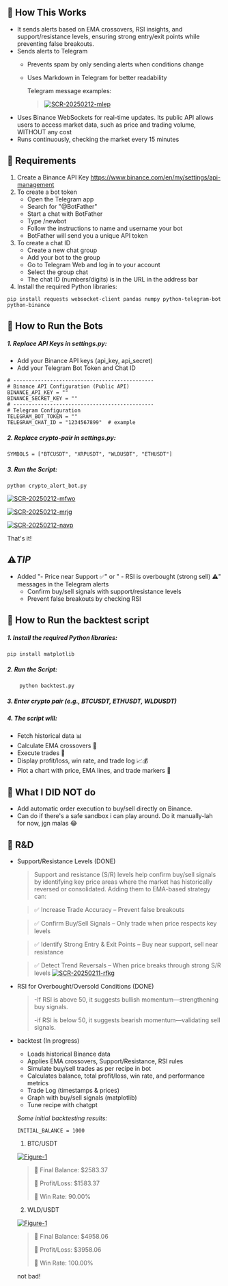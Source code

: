 
## 📌 How This Works

- It sends alerts based on EMA crossovers, RSI insights, and support/resistance levels, 
ensuring strong entry/exit points while preventing false breakouts.
-   Sends alerts to Telegram
    - Prevents spam by only sending alerts when conditions change  
    - Uses Markdown in Telegram for better readability

      Telegram message examples:
      ><a href="https://ibb.co/YFT9QX77"><img src="https://i.ibb.co/sdJSRCvv/SCR-20250212-mlep.png" alt="SCR-20250212-mlep" border="0"></a>
-   Uses Binance WebSockets for real-time updates. Its public API allows users to access market data, such as price and trading volume, WITHOUT any cost
-   Runs continuously, checking the market every 15 minutes 

## 📌 Requirements

1.	Create a Binance API Key https://www.binance.com/en/my/settings/api-management
2.  To create a bot token 
    - Open the Telegram app
    - Search for "@BotFather"
    - Start a chat with BotFather
    - Type /newbot
    - Follow the instructions to name and username your bot
    - BotFather will send you a unique API token
3. To create a chat ID 
    - Create a new chat group
    - Add your bot to the group
    - Go to Telegram Web and log in to your account
    - Select the group chat
    - The chat ID (numbers/digits) is in the URL in the address bar
4. Install the required Python libraries:
```
pip install requests websocket-client pandas numpy python-telegram-bot python-binance
```


## 📌 How to Run the Bots

##### 1. Replace API Keys in settings.py:

- 	Add your Binance API keys (api_key, api_secret)
- 	Add your Telegram Bot Token and Chat ID
```
# ----------------------------------------------
# Binance API Configuration (Public API)
BINANCE_API_KEY = ""  
BINANCE_SECRET_KEY = ""
# ----------------------------------------------
# Telegram Configuration
TELEGRAM_BOT_TOKEN = ""
TELEGRAM_CHAT_ID = "1234567899"  # example
```
##### 2. Replace crypto-pair in settings.py:
```
SYMBOLS = ["BTCUSDT", "XRPUSDT", "WLDUSDT", "ETHUSDT"]
```

##### 3. Run the Script:
```
python crypto_alert_bot.py
```
<a href="https://ibb.co/96qHnMM"><img src="https://i.ibb.co/Dh7f4qq/SCR-20250212-mfwo.png" alt="SCR-20250212-mfwo" border="0"></a>

<a href="https://ibb.co/Tx4JhjZM"><img src="https://i.ibb.co/wFS86GTh/SCR-20250212-mrjg.png" alt="SCR-20250212-mrjg" border="0"></a>

<a href="https://ibb.co/GfTGf5hG"><img src="https://i.ibb.co/BHNvHC1v/SCR-20250212-navp.png" alt="SCR-20250212-navp" border="0"></a>

That's it!

## ⚠️*TIP* ##
- Added "- Price near Support ✅" or " - RSI is overbought (strong sell) ⚠️" messages in the Telegram alerts
	- Confirm buy/sell signals with support/resistance levels
 	- Prevent false breakouts by checking RSI

## 📌 How to Run the backtest script

##### 1. Install the required Python libraries:
    
```
pip install matplotlib
```
    
##### 2. Run the Script:
```
    python backtest.py
```
##### 3. Enter crypto pair (e.g., BTCUSDT, ETHUSDT, WLDUSDT)
##### 4. The script will:

- Fetch historical data 📊
- Calculate EMA crossovers 🔄
- Execute trades 🏦
- Display profit/loss, win rate, and trade log 📈💰
- Plot a chart with price, EMA lines, and trade markers 🎯
    
## 📌 What I DID NOT do
- Add automatic order execution to buy/sell directly on Binance. 
- Can do if there's a safe sandbox i can play around. Do it manually-lah for now, jgn malas 😂
 
## 📌 R&D
- Support/Resistance Levels (DONE)
    >Support and resistance (S/R) levels help confirm buy/sell signals by identifying key price areas where the market has historically reversed or consolidated. Adding them to EMA-based strategy can:

    >✅ Increase Trade Accuracy – Prevent false breakouts
    
    >✅ Confirm Buy/Sell Signals – Only trade when price respects key levels
    
    >✅ Identify Strong Entry & Exit Points – Buy near support, sell near resistance
    
    >✅ Detect Trend Reversals – When price breaks through strong S/R levels
    ><a href="https://ibb.co/Xf2GggtK"><img src="https://i.ibb.co/dsWHqqDV/SCR-20250211-rfkg.png" alt="SCR-20250211-rfkg" border="0"></a>

- RSI for Overbought/Oversold Conditions (DONE)
  >-If RSI is above 50, it suggests bullish momentum—strengthening buy signals.
  >
  >-if RSI is below 50, it suggests bearish momentum—validating sell signals.
  >
  
  
- backtest (In progress)
    - Loads historical Binance data
    - Applies EMA crossovers, Support/Resistance, RSI rules
    - Simulate buy/sell trades as per recipe in bot
    - Calculates balance, total profit/loss, win rate, and performance metrics
    - Trade Log (timestamps & prices)
    - Graph with buy/sell signals (matplotlib)
    - Tune recipe with chatgpt
  

  *Some initial backtesting results:*
  ```
  INITIAL_BALANCE = 1000
  ```
  >

	1. BTC/USDT

  <a href="https://ibb.co/5h9LSHrx"><img src="https://i.ibb.co/PGYgPHcz/Figure-1.png" alt="Figure-1" border="0"></a>
  
  	>🔹 Final Balance: $2583.37
   	>
   	>🔹 Profit/Loss: $1583.37
   	>
   	>🔹 Win Rate: 90.00%

   	2. WLD/USDT
 
   <a href="https://ibb.co/bMg6QJ2P"><img src="https://i.ibb.co/gLMrmVP3/Figure-1.png" alt="Figure-1" border="0"></a>
   
	>🔹 Final Balance: $4958.06
 	>
 	>🔹 Profit/Loss: $3958.06
	>
 	>🔹 Win Rate: 100.00%

	not bad!

  
